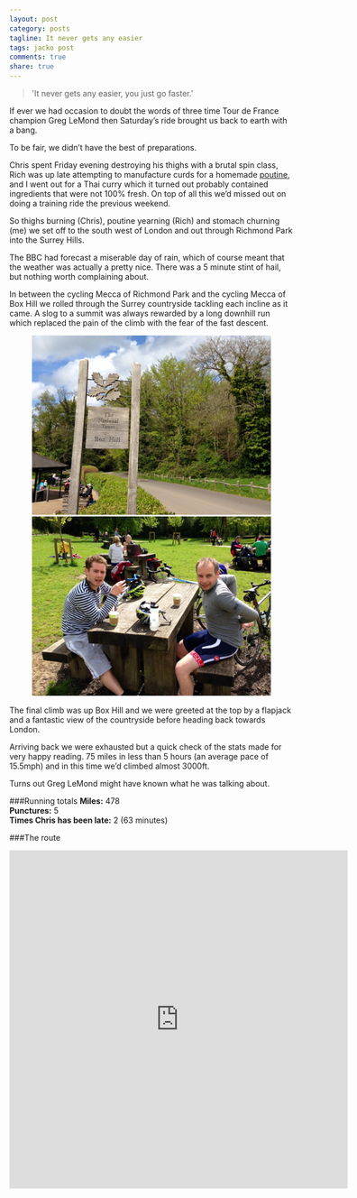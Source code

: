 ```yaml
---
layout: post
category: posts
tagline: It never gets any easier
tags: jacko post
comments: true
share: true
---
```


> 'It never gets any easier, you just go faster.'

If ever we had occasion to doubt the words of three time Tour de France champion Greg LeMond then Saturday’s ride brought us back to earth with a bang.

To be fair, we didn’t have the best of preparations. 

Chris spent Friday evening destroying his thighs with a brutal spin class, Rich was up late attempting to manufacture curds for a homemade <a href='http://en.wikipedia.org/wiki/Poutine'>poutine</a>, and I went out for a Thai curry which it turned out probably contained ingredients that were not 100% fresh. On top of all this we’d missed out on doing a training ride the previous weekend.

So thighs burning (Chris), poutine yearning (Rich) and stomach churning (me) we set off to the south west of London and out through Richmond Park into the Surrey Hills.

The BBC had forecast a miserable day of rain, which of course meant that the weather was actually a pretty nice. There was a 5 minute stint of hail, but nothing worth complaining about.

In between the cycling Mecca of Richmond Park and the cycling Mecca of Box Hill we rolled through the Surrey countryside tackling each incline as it came. A slog to a summit was always rewarded by a long downhill run which replaced the pain of the climb with the fear of the fast descent.

<figure class="half">
<a href="/images/ap/standard/145a5263d4f8499d_1.jpg">
<img src="/images/ap/standard/145a5263d4f8499d_1.jpg">
</a><a href="/images/ap/standard/145a5263d4f8499d_2.jpg">
<img src="/images/ap/standard/145a5263d4f8499d_2.jpg">
</a></figure>

The final climb was up Box Hill and we were greeted at the top by a flapjack and a fantastic view of the countryside before heading back towards London.

Arriving back we were exhausted but a quick check of the stats made for very happy reading. 75 miles in less than 5 hours (an average pace of 15.5mph) and in this time we’d climbed almost 3000ft.

Turns out Greg LeMond might have known what he was talking about.

###Running totals
<i class="icon-road"></i>**Miles:** 478<br>
<i class="icon-wrench"></i>**Punctures:** 5<br>
<i class="icon-time"></i>**Times Chris has been late:** 2 (63 minutes)<br>

###The route

<iframe width='600' height='600' frameborder='0' src='http://connect.garmin.com:80/course/embed/6347106'></iframe>

